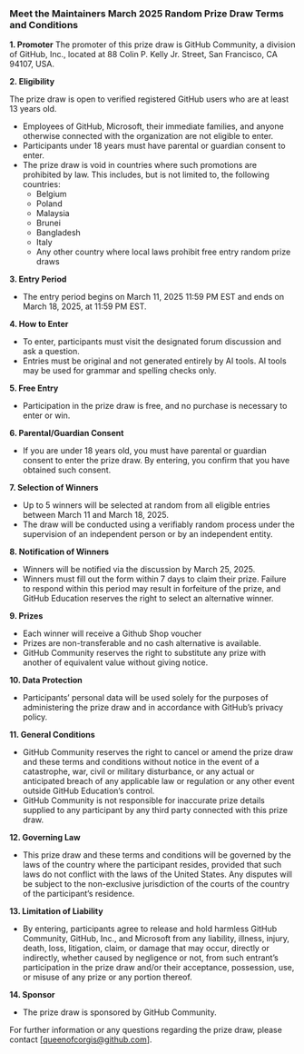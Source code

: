 ### Meet the Maintainers March 2025 Random Prize Draw Terms and Conditions

**1. Promoter**
The promoter of this prize draw is GitHub Community, a division of GitHub, Inc., located at 88 Colin P. Kelly Jr. Street, San Francisco, CA 94107, USA.

**2. Eligibility**

The prize draw is open to verified registered GitHub users who are at least 13 years old.
- Employees of GitHub, Microsoft, their immediate families, and anyone otherwise connected with the organization are not eligible to enter.
- Participants under 18 years must have parental or guardian consent to enter.
- The prize draw is void in countries where such promotions are prohibited by law. This includes, but is not limited to, the following countries:
  - Belgium
  - Poland
  - Malaysia
  - Brunei
  - Bangladesh
  - Italy
  - Any other country where local laws prohibit free entry random prize draws

**3. Entry Period**

- The entry period begins on March 11, 2025 11:59 PM EST and ends on March 18, 2025, at 11:59 PM EST.

**4. How to Enter**

- To enter, participants must visit the designated forum discussion and ask a question. 
- Entries must be original and not generated entirely by AI tools. AI tools may be used for grammar and spelling checks only.

**5. Free Entry**

- Participation in the prize draw is free, and no purchase is necessary to enter or win.

**6. Parental/Guardian Consent**

- If you are under 18 years old, you must have parental or guardian consent to enter the prize draw. By entering, you confirm that you have obtained such consent.

**7. Selection of Winners**

- Up to 5 winners will be selected at random from all eligible entries between March 11 and March 18, 2025.
- The draw will be conducted using a verifiably random process under the supervision of an independent person or by an independent entity.

**8. Notification of Winners**

- Winners will be notified via the discussion by March 25, 2025. 
- Winners must fill out the form within 7 days to claim their prize. Failure to respond within this period may result in forfeiture of the prize, and GitHub Education reserves the right to select an alternative winner.

**9. Prizes**

- Each winner will receive a Github Shop voucher
- Prizes are non-transferable and no cash alternative is available.
- GitHub Community reserves the right to substitute any prize with another of equivalent value without giving notice.

**10. Data Protection**

- Participants’ personal data will be used solely for the purposes of administering the prize draw and in accordance with GitHub’s privacy policy.

**11. General Conditions**

- GitHub Community reserves the right to cancel or amend the prize draw and these terms and conditions without notice in the event of a catastrophe, war, civil or military disturbance, or any actual or anticipated breach of any applicable law or regulation or any other event outside GitHub Education’s control.
- GitHub Community is not responsible for inaccurate prize details supplied to any participant by any third party connected with this prize draw.

**12. Governing Law**

- This prize draw and these terms and conditions will be governed by the laws of the country where the participant resides, provided that such laws do not conflict with the laws of the United States. Any disputes will be subject to the non-exclusive jurisdiction of the courts of the country of the participant’s residence.

**13. Limitation of Liability**

- By entering, participants agree to release and hold harmless GitHub Community, GitHub, Inc., and Microsoft from any liability, illness, injury, death, loss, litigation, claim, or damage that may occur, directly or indirectly, whether caused by negligence or not, from such entrant’s participation in the prize draw and/or their acceptance, possession, use, or misuse of any prize or any portion thereof.

**14. Sponsor**

- The prize draw is sponsored by GitHub Community.

For further information or any questions regarding the prize draw, please contact [queenofcorgis@github.com].
